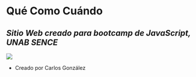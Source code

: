 # Qué Como Cuándo
## _Sitio Web creado para bootcamp de JavaScript, UNAB SENCE_


[![](https://quecomodonde.netlify.app/img/Logo/Logo%20colores.png)](www.quecomodonde.ml)


- Creado por Carlos González

